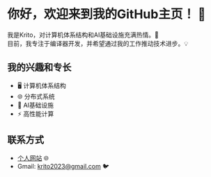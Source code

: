 # 你好，欢迎来到我的GitHub主页！ 👋

我是Krito，对计算机体系结构和AI基础设施充满热情。🚀   
目前，我专注于编译器开发，并希望通过我的工作推动技术进步。💡

## 我的兴趣和专长
- 🖥️ 计算机体系结构
- 🌐 分布式系统
- 🤖 AI基础设施
- ⚡ 高性能计算

## 联系方式
- [个人网站](https://krito2023.com/) 🌐
- Gmail: krito2023@gmail.com 🐦
